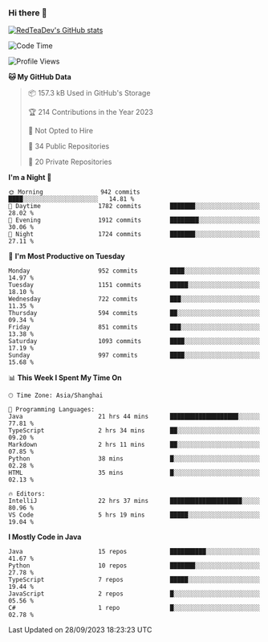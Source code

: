 ### Hi there 👋

<!--
**RedTeaDev/RedTeaDev** is a ✨ _special_ ✨ repository because its `README.md` (this file) appears on your GitHub profile.

Here are some ideas to get you started:

- 🔭 I’m currently working on ...
- 🌱 I’m currently learning ...
- 👯 I’m looking to collaborate on ...
- 🤔 I’m looking for help with ...
- 💬 Ask me about ...
- 📫 How to reach me: ...
- 😄 Pronouns: ...
- ⚡ Fun fact: ...
-->

<!--
[![wakatime](https://wakatime.com/badge/user/6b101ed0-04c0-4490-9283-eb61f2efff96.svg)](https://wakatime.com/@6b101ed0-04c0-4490-9283-eb61f2efff96)
!-->

[![RedTeaDev's GitHub stats](https://github-readme-stats.vercel.app/api?username=RedTeaDev)](https://github.com/anuraghazra/github-readme-stats)
<!--
[![willianrod's wakatime stats](https://github-readme-stats.vercel.app/api/wakatime?username=RedTeaDev)](https://github.com/anuraghazra/github-readme-stats)
!-->
<!--START_SECTION:waka-->
![Code Time](http://img.shields.io/badge/Code%20Time-1%2C687%20hrs%2023%20mins-blue)

![Profile Views](http://img.shields.io/badge/Profile%20Views-0-blue)

**🐱 My GitHub Data** 

> 📦 157.3 kB Used in GitHub's Storage 
 > 
> 🏆 214 Contributions in the Year 2023
 > 
> 🚫 Not Opted to Hire
 > 
> 📜 34 Public Repositories 
 > 
> 🔑 20 Private Repositories 
 > 
**I'm a Night 🦉** 

```text
🌞 Morning                942 commits         ████░░░░░░░░░░░░░░░░░░░░░   14.81 % 
🌆 Daytime                1782 commits        ███████░░░░░░░░░░░░░░░░░░   28.02 % 
🌃 Evening                1912 commits        ████████░░░░░░░░░░░░░░░░░   30.06 % 
🌙 Night                  1724 commits        ███████░░░░░░░░░░░░░░░░░░   27.11 % 
```
📅 **I'm Most Productive on Tuesday** 

```text
Monday                   952 commits         ████░░░░░░░░░░░░░░░░░░░░░   14.97 % 
Tuesday                  1151 commits        █████░░░░░░░░░░░░░░░░░░░░   18.10 % 
Wednesday                722 commits         ███░░░░░░░░░░░░░░░░░░░░░░   11.35 % 
Thursday                 594 commits         ██░░░░░░░░░░░░░░░░░░░░░░░   09.34 % 
Friday                   851 commits         ███░░░░░░░░░░░░░░░░░░░░░░   13.38 % 
Saturday                 1093 commits        ████░░░░░░░░░░░░░░░░░░░░░   17.19 % 
Sunday                   997 commits         ████░░░░░░░░░░░░░░░░░░░░░   15.68 % 
```


📊 **This Week I Spent My Time On** 

```text
🕑︎ Time Zone: Asia/Shanghai

💬 Programming Languages: 
Java                     21 hrs 44 mins      ███████████████████░░░░░░   77.81 % 
TypeScript               2 hrs 34 mins       ██░░░░░░░░░░░░░░░░░░░░░░░   09.20 % 
Markdown                 2 hrs 11 mins       ██░░░░░░░░░░░░░░░░░░░░░░░   07.85 % 
Python                   38 mins             █░░░░░░░░░░░░░░░░░░░░░░░░   02.28 % 
HTML                     35 mins             █░░░░░░░░░░░░░░░░░░░░░░░░   02.13 % 

🔥 Editors: 
IntelliJ                 22 hrs 37 mins      ████████████████████░░░░░   80.96 % 
VS Code                  5 hrs 19 mins       █████░░░░░░░░░░░░░░░░░░░░   19.04 % 
```

**I Mostly Code in Java** 

```text
Java                     15 repos            ██████████░░░░░░░░░░░░░░░   41.67 % 
Python                   10 repos            ███████░░░░░░░░░░░░░░░░░░   27.78 % 
TypeScript               7 repos             █████░░░░░░░░░░░░░░░░░░░░   19.44 % 
JavaScript               2 repos             █░░░░░░░░░░░░░░░░░░░░░░░░   05.56 % 
C#                       1 repo              █░░░░░░░░░░░░░░░░░░░░░░░░   02.78 % 
```




 Last Updated on 28/09/2023 18:23:23 UTC
<!--END_SECTION:waka-->


